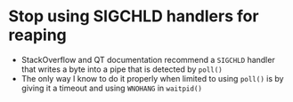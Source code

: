 # Stop using SIGCHLD handlers for reaping

- StackOverflow and QT documentation recommend a `SIGCHLD` handler that writes a byte into a pipe that is detected by `poll()`
- The only way I know to do it properly when limited to using `poll()` is by giving it a timeout and using `WNOHANG` in `waitpid()`

